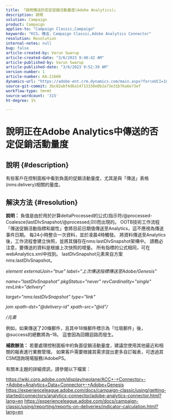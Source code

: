 ```yaml
---
title: 「說明傳送的否定促銷活動量度(Adobe Analytics)」
description: 說明
solution: Campaign
product: Campaign
applies-to: "Campaign Classic,Campaign"
keywords: "KCS，傳送，Campaign Classic,Adobe Analytics Connector"
resolution: Resolution
internal-notes: null
bug: false
article-created-by: Varun Swarup
article-created-date: "3/6/2023 9:40:42 AM"
article-published-by: Varun Swarup
article-published-date: "3/6/2023 9:52:39 AM"
version-number: 1
article-number: KA-21660
dynamics-url: "https://adobe-ent.crm.dynamics.com/main.aspx?forceUCI=1&pagetype=entityrecord&etn=knowledgearticle&id=be39a9f2-02bc-ed11-83ff-6045bd006149"
source-git-commit: 3bc02abf4d6a14713150e0b2a73e31b76a6e73ef
workflow-type: tm+mt
source-wordcount: '315'
ht-degree: 1%

---
```


# 說明正在Adobe Analytics中傳送的否定促銷活動量度

## 說明 {#description}

有些客戶在控制面板中看到負面的促銷活動量度，尤其是與「傳送」表格(nms:delivery)相關的量度。

## 解決方法 {#resolution}


<b>說明：</b>
負值是由於用於計算deltaProcessed的公式(指示符/@processed-Coalesce(lastDlvSnapshot/@processed,0))而出現的。 OOTB技術工作流程「傳送促銷活動指標和屬性」會將目前日期值傳送至Analytics，這不應視為傳送事件日期。 每24小時整合一次資料，並於凌晨4時觸發。 將資料傳送至Analytics後，工作流程會建立快照，並將其儲存在nms:lastDlvSnapshot架構中。 請務必注意，要傳送的資料是根據上次快照的增量。 所有指標的公式相同，可在webAnalytics.xml中找到。 lastDlvSnapshot元素來自方案nms:lastDlvSnapshot。



*element externalJoin=&quot;true&quot; label=&quot;上次傳送指標傳送至Adobe/Genesis&quot;*

*name=&quot;lastDlvSnapshot&quot; pkgStatus=&quot;never&quot; revCardinality=&quot;single&quot; revLink=&quot;delivery&quot;*

*target=&quot;nms:lastDlvSnapshot&quot; type=&quot;link&quot;*

*join xpath-dst=&quot;@delivery-id&quot; xpath-src=&quot;@id&quot;/*

*/元素*



例如，如果傳送了20條郵件，且其中18條郵件標示為「垃圾郵件」後，@success的總數將為–18。 這會因為回饋迴路而發生。

<b>補救辦法：</b>
若要處理控制面板中的負面促銷活動量度，建議您使用其他最近和相關的報表進行業務管理。 如果客戶需要根據其需求提出更多自訂報表，可透過其CSM諮詢現場服務/AdobePS。

有關本主題的詳細資訊，請參閱以下檔案：

https://wiki.corp.adobe.com/display/neolane/ACC+-+Connector+-+Adobe+Analytics+Data+Connector+-+Adobe+Genesis https://experienceleague.adobe.com/docs/campaign-classic/using/getting-started/connectors/analytics-connector/adobe-analytics-connector.html?lang=en https://experienceleague.adobe.com/docs/campaign-classic/using/reporting/reports-on-deliveries/indicator-calculation.html?lang=en

